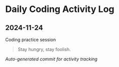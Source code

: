 # Daily Coding Activity Log

## 2024-11-24

Coding practice session

> Stay hungry, stay foolish.

*Auto-generated commit for activity tracking*

